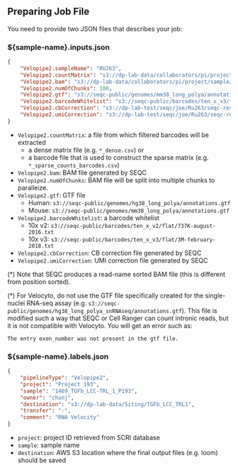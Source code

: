 ## Preparing Job File

You need to provide two JSON files that describes your job:

### ${sample-name}.inputs.json

```json
{
    "Velopipe2.sampleName": "RU263",
    "Velopipe2.countMatrix": "s3://dp-lab-data/collaborators/pi/project/sample/..._dense.csv",
    "Velopipe2.bam": "s3://dp-lab-data/collaborators/pi/project/sample/..._Aligned.out.sorted.bam",
    "Velopipe2.numOfChunks": 100,
    "Velopipe2.gtf": "s3://seqc-public/genomes/mm38_long_polya/annotations.gtf",
    "Velopipe2.barcodeWhitelist": "s3://seqc-public/barcodes/ten_x_v3/flat/3M-february-2018.txt",
    "Velopipe2.cbCorrection": "s3://dp-lab-test/seqc/joe/Ru263/seqc-results-v2/941_Ru263_IGO_09507_10_cb-correction.csv.gz",
    "Velopipe2.umiCorrection": "s3://dp-lab-test/seqc/joe/Ru263/seqc-results-v2/941_Ru263_IGO_09507_10_umi-correction.csv.gz"
}
```

- `Velopipe2.countMatrix`: a file from which filtered barcodes will be extracted
  - a dense matrix file (e.g. `*_dense.csv`) or
  - a barcode file that is used to construct the sparse matrix (e.g. `*_sparse_counts_barcodes.csv`)
- `Velopipe2.bam`: BAM file generated by SEQC
- `Velopipe2.numOfChunks`: BAM file will be split into multiple chunks to paralleize.
- `Velopipe2.gtf`: GTF file
  - Human: `s3://seqc-public/genomes/hg38_long_polya/annotations.gtf`
  - Mouse: `s3://seqc-public/genomes/mm38_long_polya/annotations.gtf`
- `Velopipe2.barcodeWhitelist`: a barcode whitelist
  - 10x v2: `s3://seqc-public/barcodes/ten_x_v2/flat/737K-august-2016.txt`
  - 10x v3: `s3://seqc-public/barcodes/ten_x_v3/flat/3M-february-2018.txt`
- `Velopipe2.cbCorrection`: CB correction file generated by SEQC
- `Velopipe2.umiCorrection`: UMI correction file generated by SEQC

(*) Note that SEQC produces a read-name sorted BAM file (this is different from position sorted).

(*) For Velocyto, do not use the GTF file specifically created for the single-nuclei RNA-seq assay (e.g. `s3://seqc-public/genomes/hg38_long_polya_snRNAseq/annotations.gtf`). This file is modified such a way that SEQC or Cell Ranger can count intronic reads, but it is not compatible with Velocyto. You will get an error such as:

```
The entry exon_number was not present in the gtf file.
```

### ${sample-name}.labels.json

```json
{
    "pipelineType": "Velopipe2",
    "project": "Project 193",
    "sample": "1469_TGFb_LCC-TRL_1_P193",
    "owner": "chunj",
    "destination": "s3://dp-lab-data/Siting/TGFb_LCC_TRL1",
    "transfer": "-",
    "comment": "RNA Velocity"
}
```

- `project`: project ID retrieved from SCRI database
- `sample`: sample name
- `destination`: AWS S3 location where the final output files (e.g. loom) should be saved
